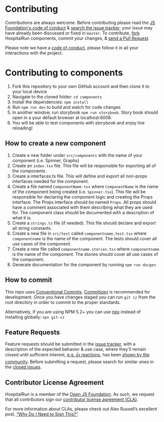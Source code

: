 # Contributing

Contributions are always welcome. Before contributing please read the [JS Foundation's
code of conduct](https://js.foundation/community/code-of-conduct) &
[search the issue tracker](https://github.com/HospitalRun/components/issues); your issue
may have already been discussed or fixed in `master`. To contribute,
[fork](https://help.github.com/articles/fork-a-repo/) HospitalRun components, commit your changes,
& [send a Pull Request](https://help.github.com/articles/using-pull-requests/).

Please note we have a [code of conduct](https://github.com/HospitalRun/components/blob/master/.github/CODE_OF_CONDUCT.md), please follow it in all your interactions with the project.

# Contributing to components
1. Fork this repository to your own GitHub account and then clone it to your local device
2. Navigate to the cloned folder: `cd components`
3. Install the dependencies: `npm install`
4. Run `npm run dev` to build and watch for code changes
5. In another window, run storybook `npm run storybook`. Story book should open in a your default browser at localhost:6006.
6. You will be able to test components with storybook and enjoy live reloading!


## How to create a new component
1. Create a new folder under `src/components` with the name of your component (i.e. Spinner, Graphs)
2. Create an `index.tsx` file. This file will be responsible for exporting all of the components. 
3. Create a interfaces.ts file. This will define and export all non-props interfaces needed for the component. 
4. Create a file named `ComponentName.tsx` where `ComponentName` is the name of the component being created (i.e. `Spinner.tsx`). This file will be responsible for declaring the component logic and creating the Props interface. The Props interface should be named `Props`. All props should have a comment associated with them describing what they are used for. The component class should be documented with a description of what it is.
5. Create a `strings.ts` file (if needed). This file should declare and export all string constants.
6. Create a new file in `src/test` called `componentname.test.tsx` where `componentname` is the name of the component. The tests should cover all use cases of the component. 
7. Create a new file called `componentname.stories.tsx` where `componentname` is the name of the component. The stories should cover all use cases of the component. 
8. Generate documentation for the component by running `npm run docgen`.

## How to commit

This repo uses [Conventional Commits](https://www.conventionalcommits.org/). [Commitizen](https://github.com/commitizen/cz-cli) is recommended for development. Once you have changes staged
you can run `git cz` from the root directory in order to commit to the proper standards.

Alternatively, if you are using NPM 5.2+ you can use [npx](https://medium.com/@maybekatz/introducing-npx-an-npm-package-runner-55f7d4bd282b) instead of installing globally:
`npx git-cz`

## Feature Requests

Feature requests should be submitted in the
[issue tracker](https://github.com/HospitalRun/components/issues), with a description of
the expected behavior & use case, where they’ll remain closed until sufficient interest,
[e.g. :+1: reactions](https://help.github.com/articles/about-discussions-in-issues-and-pull-requests/),
has been [shown by the community](https://github.com/HospitalRun/components/issues?q=label%3A%22votes+needed%22+sort%3Areactions-%2B1-desc).
Before submitting a request, please search for similar ones in the
[closed issues](https://github.com/HospitalRun/components/issues?q=is%3Aissue+is%3Aclosed+label%3Aenhancement).

## Contributor License Agreement

HospitalRun is a member of the [Open JS Foundation](https://openjsf.org/).
As such, we request that all contributors sign our
[contributor license agreement (CLA)](https://js.foundation/CLA/).

For more information about CLAs, please check out Alex Russell’s excellent post,
[“Why Do I Need to Sign This?”](https://infrequently.org/2008/06/why-do-i-need-to-sign-this/).
